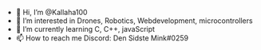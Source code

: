 - 👋 Hi, I’m @Kallaha100
- 👀 I’m interested in Drones, Robotics, Webdevelopment, microcontrollers
- 🌱 I’m currently learning C, C++, javaScript
- 📫 How to reach me Discord: Den Sidste Mink#0259

<!---
Kallaha100/Kallaha100 is a ✨ special ✨ repository because its `README.md` (this file) appears on your GitHub profile.
You can click the Preview link to take a look at your changes.
--->

